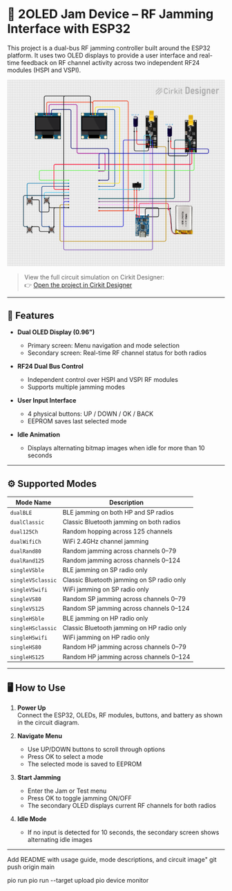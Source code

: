 # 📡 2OLED Jam Device – RF Jamming Interface with ESP32

This project is a dual-bus RF jamming controller built around the ESP32 platform. It uses two OLED displays to provide a user interface and real-time feedback on RF channel activity across two independent RF24 modules (HSPI and VSPI).

![2OLED Jam Circuit Diagram](https://github.com/RossFallESP32/2Oled_Jam/blob/main/circuit_image.png)

> View the full circuit simulation on Cirkit Designer:  
👉 [Open the project in Cirkit Designer](https://app.cirkitdesigner.com/project/64a3d173-33f8-48d8-96f6-68df3df7daf9)

---

## 🧩 Features

- **Dual OLED Display (0.96")**  
  - Primary screen: Menu navigation and mode selection  
  - Secondary screen: Real-time RF channel status for both radios

- **RF24 Dual Bus Control**  
  - Independent control over HSPI and VSPI RF modules  
  - Supports multiple jamming modes

- **User Input Interface**  
  - 4 physical buttons: UP / DOWN / OK / BACK  
  - EEPROM saves last selected mode

- **Idle Animation**  
  - Displays alternating bitmap images when idle for more than 10 seconds

---

## ⚙️ Supported Modes

| Mode Name         | Description                                      |
|-------------------|--------------------------------------------------|
| `dualBLE`         | BLE jamming on both HP and SP radios             |
| `dualClassic`     | Classic Bluetooth jamming on both radios         |
| `dual125Ch`       | Random hopping across 125 channels               |
| `dualWifiCh`      | WiFi 2.4GHz channel jamming                      |
| `dualRand80`      | Random jamming across channels 0–79              |
| `dualRand125`     | Random jamming across channels 0–124             |
| `singleVSble`     | BLE jamming on SP radio only                     |
| `singleVSclassic` | Classic Bluetooth jamming on SP radio only       |
| `singleVSwifi`    | WiFi jamming on SP radio only                    |
| `singleVS80`      | Random SP jamming across channels 0–79           |
| `singleVS125`     | Random SP jamming across channels 0–124          |
| `singleHSble`     | BLE jamming on HP radio only                     |
| `singleHSclassic` | Classic Bluetooth jamming on HP radio only       |
| `singleHSwifi`    | WiFi jamming on HP radio only                    |
| `singleHS80`      | Random HP jamming across channels 0–79           |
| `singleHS125`     | Random HP jamming across channels 0–124          |

---

## 🖥️ How to Use

1. **Power Up**  
   Connect the ESP32, OLEDs, RF modules, buttons, and battery as shown in the circuit diagram.

2. **Navigate Menu**  
   - Use UP/DOWN buttons to scroll through options  
   - Press OK to select a mode  
   - The selected mode is saved to EEPROM

3. **Start Jamming**  
   - Enter the Jam or Test menu  
   - Press OK to toggle jamming ON/OFF  
   - The secondary OLED displays current RF channels for both radios

4. **Idle Mode**  
   - If no input is detected for 10 seconds, the secondary screen shows alternating idle images

---






Add README with usage guide, mode descriptions, and circuit image"
git push origin main

pio run
pio run --target upload
pio device monitor
